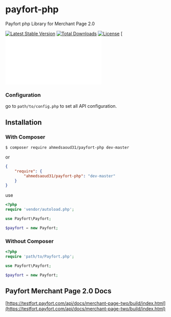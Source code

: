 # payfort-php
Payfort php Library for Merchant Page 2.0

[![Latest Stable Version](https://poser.pugx.org/ahmedsaoud31/payfort-php/v/stable.png)](https://packagist.org/packages/ahmedsaoud31/payfort-php)
[![Total Downloads](https://poser.pugx.org/ahmedsaoud31/payfort-php/downloads.png)](https://packagist.org/packages/ahmedsaoud31/payfort-php)
[![License](https://poser.pugx.org/ahmedsaoud31/payfort-php/license.svg)](https://packagist.org/packages/ahmedsaoud31/payfort-php)
[![Arabic README](README-AR.md)
### Configuration

go to `path/to/config.php` to set all API configuration.

## Installation

### With Composer

```
$ composer require ahmedsaoud31/payfort-php dev-master
```
or

```json
{
    "require": {
        "ahmedsaoud31/payfort-php": "dev-master"
    }
}
```
use

```php
<?php
require 'vendor/autoload.php';

use Payfort\Payfort;

$payfort = new Payfort;
```

### Without Composer

```php
<?php
require 'path/to/Payfort.php';

use Payfort\Payfort;

$payfort = new Payfort;
```

## Payfort Merchant Page 2.0 Docs

[https://testfort.payfort.com/api/docs/merchant-page-two/build/index.html](https://testfort.payfort.com/api/docs/merchant-page-two/build/index.html)

